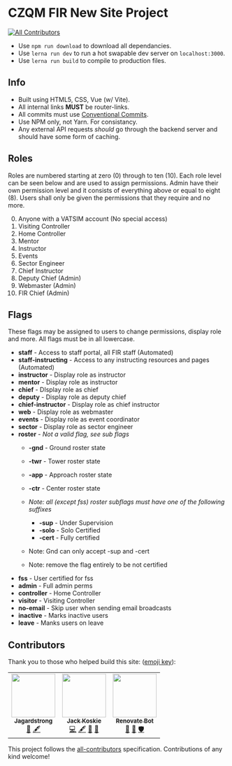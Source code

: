 # CZQM FIR New Site Project

<!-- ALL-CONTRIBUTORS-BADGE:START - Do not remove or modify this section -->

[![All Contributors](https://img.shields.io/badge/all_contributors-3-orange.svg?style=flat-square)](#contributors-)

<!-- ALL-CONTRIBUTORS-BADGE:END -->

- Use `npm run download` to download all dependancies.
- Use `lerna run dev` to run a hot swapable dev server on `localhost:3000`.
- Use `lerna run build` to compile to production files.

## Info

- Built using HTML5, CSS, Vue (w/ Vite).
- All internal links **MUST** be router-links.
- All commits must use [Conventional Commits](https://www.conventionalcommits.org/en/v1.0.0/).
- Use NPM only, not Yarn. For consistancy.
- Any external API requests *should* go through the backend server and should have some form of caching.

## Roles

Roles are numbered starting at zero (0) through to ten (10). Each role level can be seen below and are used to assign permissions. Admin have their own permission level and it consists of everything above or equal to eight (8). Users shall only be given the permissions that they require and no more.

0. Anyone with a VATSIM account (No special access)
1. Visiting Controller
2. Home Controller
3. Mentor
4. Instructor
5. Events
6. Sector Engineer
7. Chief Instructor
8. Deputy Chief (Admin)
9. Webmaster (Admin)
10. FIR Chief (Admin)

## Flags

These flags may be assigned to users to change permissions, display role and more. All flags must be in all lowercase.

* **staff** - Access to staff portal, all FIR staff (Automated)
* **staff-instructing** - Access to any instructing resources and pages (Automated)
* **instructor** - Display role as instructor
* **mentor** - Display role as instructor
* **chief** - DIsplay role as chief
* **deputy** - Display role as deputy chief
* **chief-instructor** - Display role as chief instructor
* **web** - Display role as webmaster
* **events** - Display role as event coordinator
* **sector** - Display role as sector engineer
* **roster** - *Not a valid flag, see sub flags*
  * **-gnd** - Ground roster state
  * **-twr** - Tower roster state
  * **-app** - Approach roster state
  * **-ctr** - Center roster state
  * *Note: all (except fss) roster subflags must have one of the following suffixes*

    * **-sup** - Under Supervision
    * **-solo** - Solo Certified
    * **-cert** - Fully certified
  * Note: Gnd can only accept -sup and -cert
  * Note: remove the flag entirely to be not certified
* **fss** - User certified for fss
* **admin** - Full admin perms
* **controller** - Home Controller
* **visitor** - Visiting Controller
* **no-email** - Skip user when sending email broadcasts
* **inactive** - Marks inactive users
* **leave** - Manks users on leave

## Contributors

Thank you to those who helped build this site: ([emoji key](https://allcontributors.org/docs/en/emoji-key)):

<!-- ALL-CONTRIBUTORS-LIST:START - Do not remove or modify this section -->

<!-- prettier-ignore-start -->

<!-- markdownlint-disable -->

<table>
  <tr>
    <td align="center"><a href="https://github.com/Jagardstrong"><img src="https://avatars.githubusercontent.com/u/99367993?v=4?s=100" width="100px;" alt=""/><br /><sub><b>Jagardstrong</b></sub></a><br /><a href="#ideas-Jagardstrong" title="Ideas, Planning, & Feedback">🤔</a> <a href="#content-Jagardstrong" title="Content">🖋</a></td>
    <td align="center"><a href="https://github.com/GoldenXLence"><img src="https://avatars.githubusercontent.com/u/65452167?v=4?s=100" width="100px;" alt=""/><br /><sub><b>Jack Koskie</b></sub></a><br /><a href="https://github.com/CZQM-FIR/CZQM-Site/commits?author=GoldenXLence" title="Code">💻</a> <a href="#content-GoldenXLence" title="Content">🖋</a> <a href="#design-GoldenXLence" title="Design">🎨</a> <a href="#ideas-GoldenXLence" title="Ideas, Planning, & Feedback">🤔</a></td>
    <td align="center"><a href="https://renovatebot.com"><img src="https://avatars.githubusercontent.com/u/38656520?v=4?s=100" width="100px;" alt=""/><br /><sub><b>Renovate Bot</b></sub></a><br /><a href="#tool-renovatebot" title="Tools">🔧</a> <a href="https://github.com/CZQM-FIR/CZQM-Site/issues?q=author%3Arenovatebot" title="Bug reports">🐛</a> <a href="#security-renovatebot" title="Security">🛡️</a></td>
  </tr>
</table>

<!-- markdownlint-restore -->

<!-- prettier-ignore-end -->

<!-- ALL-CONTRIBUTORS-LIST:END -->

This project follows the [all-contributors](https://github.com/all-contributors/all-contributors) specification. Contributions of any kind welcome!

